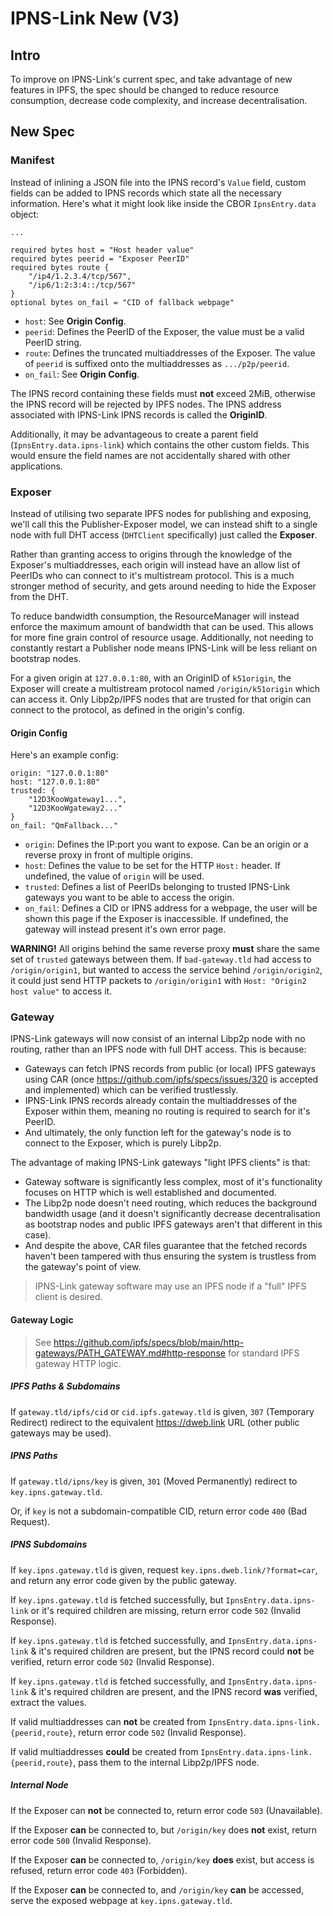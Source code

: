 # IPNS-Link New (V3)

## Intro

To improve on IPNS-Link's current spec, and take advantage of new features in IPFS, the spec should be changed to reduce resource consumption, decrease code complexity, and increase decentralisation.

## New Spec

### Manifest

Instead of inlining a JSON file into the IPNS record's `Value` field, custom fields can be added to IPNS records which state all the necessary information. Here's what it might look like inside the CBOR `IpnsEntry.data` object:

```
...

required bytes host = "Host header value"
required bytes peerid = "Exposer PeerID"
required bytes route {
	"/ip4/1.2.3.4/tcp/567",
	"/ip6/1:2:3:4::/tcp/567"
}
optional bytes on_fail = "CID of fallback webpage"
```

- `host`: See **Origin Config**.
- `peerid`: Defines the PeerID of the Exposer, the value must be a valid PeerID string.
- `route`: Defines the truncated multiaddresses of the Exposer. The value of `peerid` is suffixed onto the multiaddresses as `.../p2p/peerid`.
- `on_fail`: See **Origin Config**.

The IPNS record containing these fields must **not** exceed 2MiB, otherwise the IPNS record will be rejected by IPFS nodes. The IPNS address associated with IPNS-Link IPNS records is called the **OriginID**.

Additionally, it may be advantageous to create a parent field (`IpnsEntry.data.ipns-link`) which contains the other custom fields. This would ensure the field names are not accidentally shared with other applications.

### Exposer

Instead of utilising two separate IPFS nodes for publishing and exposing, we'll call this the Publisher-Exposer model, we can instead shift to a single node with full DHT access (`DHTClient` specifically) just called the **Exposer**.

Rather than granting access to origins through the knowledge of the Exposer's multiaddresses, each origin will instead have an allow list of PeerIDs who can connect to it's multistream protocol. This is a much stronger method of security, and gets around needing to hide the Exposer from the DHT.

To reduce bandwidth consumption, the ResourceManager will instead enforce the maximum amount of bandwidth that can be used. This allows for more fine grain control of resource usage. Additionally, not needing to constantly restart a Publisher node means IPNS-Link will be less reliant on bootstrap nodes.

For a given origin at `127.0.0.1:80`, with an OriginID of `k51origin`, the Exposer will create a multistream protocol named `/origin/k51origin` which can access it. Only Libp2p/IPFS nodes that are trusted for that origin can connect to the protocol, as defined in the origin's config.

#### Origin Config

Here's an example config:

```
origin: "127.0.0.1:80"
host: "127.0.0.1:80"
trusted: {
	"12D3KooWgateway1...",
	"12D3KooWgateway2..."
}
on_fail: "QmFallback..."
```

- `origin`: Defines the IP:port you want to expose. Can be an origin or a reverse proxy in front of multiple origins.
- `host`: Defines the value to be set for the HTTP `Host:` header. If undefined, the value of `origin` will be used.
- `trusted`: Defines a list of PeerIDs belonging to trusted IPNS-Link gateways you want to be able to access the origin.
- `on_fail`: Defines a CID or IPNS address for a webpage, the user will be shown this page if the Exposer is inaccessible. If undefined, the gateway will instead present it's own error page.

**WARNING!** All origins behind the same reverse proxy **must** share the same set of `trusted` gateways between them. If `bad-gateway.tld` had access to `/origin/origin1`, but wanted to access the service behind `/origin/origin2`, it could just send HTTP packets to `/origin/origin1` with `Host: "Origin2 host value"` to access it.

### Gateway

IPNS-Link gateways will now consist of an internal Libp2p node with no routing, rather than an IPFS node with full DHT access. This is because:

- Gateways can fetch IPNS records from public (or local) IPFS gateways using CAR (once https://github.com/ipfs/specs/issues/320 is accepted and implemented) which can be verified trustlessly.
- IPNS-Link IPNS records already contain the multiaddresses of the Exposer within them, meaning no routing is required to search for it's PeerID.
- And ultimately, the only function left for the gateway's node is to connect to the Exposer, which is purely Libp2p.

The advantage of making IPNS-Link gateways "light IPFS clients" is that:

- Gateway software is significantly less complex, most of it's functionality focuses on HTTP which is well established and documented.
- The Libp2p node doesn't need routing, which reduces the background bandwidth usage (and it doesn't significantly decrease decentralisation as bootstrap nodes and public IPFS gateways aren't that different in this case).
- And despite the above, CAR files guarantee that the fetched records haven't been tampered with thus ensuring the system is trustless from the gateway's point of view.

> IPNS-Link gateway software may use an IPFS node if a "full" IPFS client is desired.

#### Gateway Logic

> See https://github.com/ipfs/specs/blob/main/http-gateways/PATH_GATEWAY.md#http-response for standard IPFS gateway HTTP logic.

##### IPFS Paths & Subdomains

If `gateway.tld/ipfs/cid` or `cid.ipfs.gateway.tld` is given, `307` (Temporary Redirect) redirect to the equivalent https://dweb.link URL (other public gateways may be used).

##### IPNS Paths

If `gateway.tld/ipns/key` is given, `301` (Moved Permanently) redirect to `key.ipns.gateway.tld`.

Or, if `key` is not a subdomain-compatible CID, return error code `400` (Bad Request).

##### IPNS Subdomains

If `key.ipns.gateway.tld` is given, request `key.ipns.dweb.link/?format=car`, and return any error code given by the public gateway.

If `key.ipns.gateway.tld` is fetched successfully, but `IpnsEntry.data.ipns-link` or it's required children are missing, return error code `502` (Invalid Response).

If `key.ipns.gateway.tld` is fetched successfully, and `IpnsEntry.data.ipns-link` & it's required children are present, but the IPNS record could **not** be verified, return error code `502` (Invalid Response).

If `key.ipns.gateway.tld` is fetched successfully, and `IpnsEntry.data.ipns-link` & it's required children are present, and the IPNS record **was** verified, extract the values.

If valid multiaddresses can **not** be created from `IpnsEntry.data.ipns-link.{peerid,route}`, return error code `502` (Invalid Response).

If valid multiaddresses **could** be created from `IpnsEntry.data.ipns-link.{peerid,route}`, pass them to the internal Libp2p/IPFS node.

##### Internal Node

If the Exposer can **not** be connected to, return error code `503` (Unavailable).

If the Exposer **can** be connected to, but `/origin/key` does **not** exist, return error code `500` (Invalid Response).

If the Exposer **can** be connected to, `/origin/key` **does** exist, but access is refused, return error code `403` (Forbidden).

If the Exposer **can** be connected to, and `/origin/key` **can** be accessed, serve the exposed webpage at `key.ipns.gateway.tld`.

